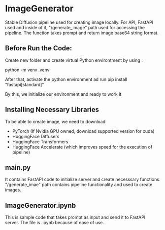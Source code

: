 # ImageGenerator

Stable Diffusion pipeline used for creating image locally. For API, FastAPI used and inside of it, "/generate_image" path used for accessing the pipeline. The function takes prompt and return image base64 string format.

## Before Run the Code: 

Create new folder and create virtual Python environtment by using :

python -m venv .venv

After that, activate the python environment ad run pip install "fastapi[standard]"

By this, we initialize our environment and ready to work it.

## Installing Necessary Libraries

To be able to create image, we need to download
* PyTorch (If Nvidia GPU owned, download supported version for cuda)
* HuggingFace Diffusers
* HuggingFace Transformers
* HuggingFace Accelerate (which improves speed for the execution of pipeline)

## main.py

It contains FastAPI code to initialize server and create necesssary functions. "/generate_imae" path contains pipeline functionality and used to create images.

## ImageGenerator.ipynb

This is sample code that takes prompt as input and send it to FastAPI server. The file is .ipynb because of ease of use.




